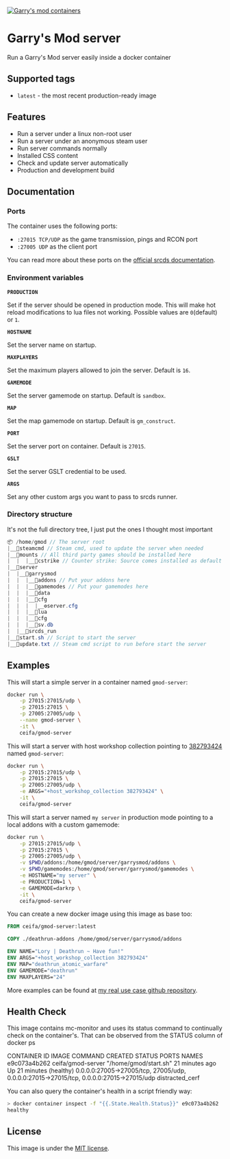 [![Garry's mod containers](https://i.imgur.com/QEGv6GM.png "Garry's mod containers")][docker-hub-repo]

# Garry's Mod server
Run a Garry's Mod server easily inside a docker container

## Supported tags
* `latest` - the most recent production-ready image

## Features

* Run a server under a linux non-root user
* Run a server under an anonymous steam user
* Run server commands normally
* Installed CSS content
* Check and update server automatically
* Production and development build

## Documentation

### Ports
The container uses the following ports:
* `:27015 TCP/UDP` as the game transmission, pings and RCON port
* `:27005 UDP` as the client port

You can read more about these ports on the [official srcds documentation][srcds-connectivity].

### Environment variables

**`PRODUCTION`**

Set if the server should be opened in production mode. This will make hot reload modifications to lua files not working. Possible values are `0`(default) or `1`.

**`HOSTNAME`**

Set the server name on startup.

**`MAXPLAYERS`**

Set the maximum players allowed to join the server. Default is `16`.

**`GAMEMODE`**

Set the server gamemode on startup. Default is `sandbox`.

**`MAP`**

Set the map gamemode on startup. Default is `gm_construct`.

**`PORT`**

Set the server port on container. Default is `27015`.

**`GSLT`**

Set the server GSLT credential to be used.

**`ARGS`**

Set any other custom args you want to pass to srcds runner.

### Directory structure
It's not the full directory tree, I just put the ones I thought most important

```cs
📦 /home/gmod // The server root
|__📁steamcmd // Steam cmd, used to update the server when needed
|__📁mounts // All third party games should be installed here
|  |  |__📁cstrike // Counter strike: Source comes installed as default
|__📁server
|  |__📁garrysmod
|  |  |__📁addons // Put your addons here
|  |  |__📁gamemodes // Put your gamemodes here
|  |  |__📁data
|  |  |__📁cfg
|  |  |  |__⚙️server.cfg
|  |  |__📁lua
|  |  |__📁cfg
|  |  |__💾sv.db
|  |__📃srcds_run
|__📃start.sh // Script to start the server
|__📃update.txt // Steam cmd script to run before start the server
```

## Examples

This will start a simple server in a container named `gmod-server`:
```sh
docker run \
    -p 27015:27015/udp \
    -p 27015:27015 \
    -p 27005:27005/udp \
    --name gmod-server \
    -it \
    ceifa/gmod-server
```

This will start a server with host workshop collection pointing to [382793424][workshop-example] named `gmod-server`:
```sh
docker run \
    -p 27015:27015/udp \
    -p 27015:27015 \
    -p 27005:27005/udp \
    -e ARGS="+host_workshop_collection 382793424" \
    -it \
    ceifa/gmod-server
```

This will start a server named `my server` in production mode pointing to a local addons with a custom gamemode:
```sh
docker run \
    -p 27015:27015/udp \
    -p 27015:27015 \
    -p 27005:27005/udp \
    -v $PWD/addons:/home/gmod/server/garrysmod/addons \
    -v $PWD/gamemodes:/home/gmod/server/garrysmod/gamemodes \
    -e HOSTNAME="my server" \
    -e PRODUCTION=1 \
    -e GAMEMODE=darkrp \
    -it \
    ceifa/gmod-server
```

You can create a new docker image using this image as base too:

```dockerfile
FROM ceifa/gmod-server:latest

COPY ./deathrun-addons /home/gmod/server/garrysmod/addons

ENV NAME="Lory | Deathrun ~ Have fun!"
ENV ARGS="+host_workshop_collection 382793424"
ENV MAP="deathrun_atomic_warfare"
ENV GAMEMODE="deathrun"
ENV MAXPLAYERS="24"
```

More examples can be found at [my real use case github repository][lory-repo].

## Health Check

This image contains mc-monitor and uses its status command to continually check on the container's. That can be observed from the STATUS column of docker ps

CONTAINER ID        IMAGE                    COMMAND                 CREATED             STATUS                    PORTS                                                                                     NAMES
e9c073a4b262        ceifa/gmod-server        "/home/gmod/start.sh"   21 minutes ago      Up 21 minutes (healthy)   0.0.0.0:27005->27005/tcp, 27005/udp, 0.0.0.0:27015->27015/tcp, 0.0.0.0:27015->27015/udp   distracted_cerf

You can also query the container's health in a script friendly way:

```sh
> docker container inspect -f "{{.State.Health.Status}}" e9c073a4b262
healthy
```

## License

This image is under the [MIT license](licence).

[docker-hub-repo]: https://hub.docker.com/r/ceifa/gmod-server "Docker hub repository"

[srcds-connectivity]: https://developer.valvesoftware.com/wiki/Source_Dedicated_Server#Connectivity "Valve srcds connectivity documentation"

[workshop-example]: https://steamcommunity.com/sharedfiles/filedetails/?id=382793424 "Steam workshop collection"

[lory-repo]: https://github.com/ceifa/lory-gmod-servers "Lory server repository"

[licence]: https://github.com/ceifa/gmod-server-docker/blob/master/LICENSE "Licence of use"
